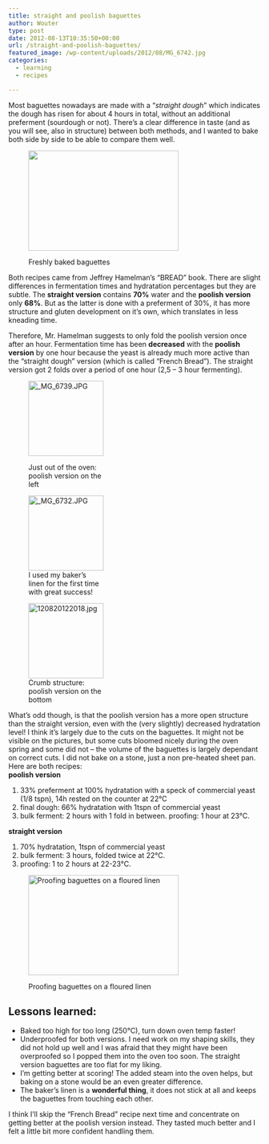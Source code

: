 ```yaml
---
title: straight and poolish baguettes
author: Wouter
type: post
date: 2012-08-13T10:35:50+00:00
url: /straight-and-poolish-baguettes/
featured_image: /wp-content/uploads/2012/08/MG_6742.jpg
categories:
  - learning
  - recipes

---
```

Most baguettes nowadays are made with a &#8220;_straight dough_&#8221; which indicates the dough has risen for about 4 hours in total, without an additional preferment (sourdough or not). There&#8217;s a clear difference in taste (and as you will see, also in structure) between both methods, and I wanted to bake both side by side to be able to compare them well.<figure id="attachment_382" style="width: 300px" class="wp-caption aligncenter">

[<img class="size-medium wp-image-382" title="_MG_6742" src="http://www.redzuurdesem.be/wp-content/uploads/2012/08/MG_6742-300x200.jpg" alt="" width="300" height="200" srcset="http://www.redzuurdesem.be/wp-content/uploads/2012/08/MG_6742-300x200.jpg 300w, http://www.redzuurdesem.be/wp-content/uploads/2012/08/MG_6742-700x467.jpg 700w, http://www.redzuurdesem.be/wp-content/uploads/2012/08/MG_6742.jpg 800w" sizes="(max-width: 300px) 100vw, 300px" />][1]<figcaption class="wp-caption-text">Freshly baked baguettes</figcaption></figure> 

Both recipes came from Jeffrey Hamelman&#8217;s &#8220;BREAD&#8221; book. There are slight differences in fermentation times and hydratation percentages but they are subtle. The **straight version** contains **70%** water and the **poolish version** only **68%**. But as the latter is done with a preferment of 30%, it has more structure and gluten development on it&#8217;s own, which translates in less kneading time.

Therefore, Mr. Hamelman suggests to only fold the poolish version once after an hour. Fermentation time has been **decreased** with the **poolish version** by one hour because the yeast is already much more active than the &#8220;straight dough&#8221; version (which is called &#8220;French Bread&#8221;). The straight version got 2 folds over a period of one hour (2,5 &#8211; 3 hour fermenting).<figure style="width: 150px" class="wp-caption alignleft">

[<img title="_MG_6739.JPG" src="http://lh5.ggpht.com/-BA80fhDdfJY/UCgZnug-BCI/AAAAAAAAGcA/MtlDINz1AiY/s150-c/_MG_6739.JPG" alt="_MG_6739.JPG" width="150" height="150" />][2]<figcaption class="wp-caption-text">Just out of the oven: poolish version on the left</figcaption></figure> <figure style="width: 150px" class="wp-caption alignleft">[<img title="_MG_6732.JPG" src="http://lh4.ggpht.com/-tRkXv-0Qk5U/UCgZkXp-_JI/AAAAAAAAGbo/z5J54Q1EL10/s150-c/_MG_6732.JPG" alt="_MG_6732.JPG" width="150" height="150" />][3]<figcaption class="wp-caption-text">I used my baker&#8217;s linen for the first time with great success!</figcaption></figure> <figure style="width: 150px" class="wp-caption alignleft">[<img title="120820122018.jpg" src="http://lh5.ggpht.com/-0TITiYYs2Kc/UCgZlU9Hk2I/AAAAAAAAGbw/0F2qy0z9gKY/s150-c/120820122018.jpg" alt="120820122018.jpg" width="150" height="150" />][4]<figcaption class="wp-caption-text">Crumb structure: poolish version on the bottom</figcaption></figure> 

<div style="clear: both;">
  What&#8217;s odd though, is that the poolish version has a more open structure than the straight version, even with the (very slightly) decreased hydratation level! I think it&#8217;s largely due to the cuts on the baguettes. It might not be visible on the pictures, but some cuts bloomed nicely during the oven spring and some did not &#8211; the volume of the baguettes is largely dependant on correct cuts. I did not bake on a stone, just a non pre-heated sheet pan.
</div>

<div style="clear: both;">
</div>

<div style="clear: both;">
  Here are both recipes:
</div>

<div style="clear: both;">
</div>

<div style="clear: both;">
  <strong>poolish version</strong>
</div>

<div style="clear: both;">
  <ol>
    <li>
      33% preferment at 100% hydratation with a speck of commercial yeast (1/8 tspn), 14h rested on the counter at 22°C
    </li>
    <li>
      final dough: 66% hydratation with 1tspn of commercial yeast
    </li>
    <li>
      bulk ferment: 2 hours with 1 fold in between. proofing: 1 hour at 23°C.
    </li>
  </ol>
  
  <p>
    <strong>straight version</strong>
  </p>
  
  <ol>
    <li>
      70% hydratation, 1tspn of commercial yeast
    </li>
    <li>
      bulk ferment: 3 hours, folded twice at 22°C.
    </li>
    <li>
      proofing: 1 to 2 hours at 22-23°C.
    </li>
  </ol><figure id="attachment_385" style="width: 300px" class="wp-caption aligncenter">
  
  <a href="http://www.redzuurdesem.be/wp-content/uploads/2012/08/MG_6738.jpg"><img class="size-medium wp-image-385 " title="Proofing baguettes on a floured linen" src="http://www.redzuurdesem.be/wp-content/uploads/2012/08/MG_6738-300x200.jpg" alt="Proofing baguettes on a floured linen" width="300" height="200" srcset="http://www.redzuurdesem.be/wp-content/uploads/2012/08/MG_6738-300x200.jpg 300w, http://www.redzuurdesem.be/wp-content/uploads/2012/08/MG_6738-700x467.jpg 700w, http://www.redzuurdesem.be/wp-content/uploads/2012/08/MG_6738.jpg 800w" sizes="(max-width: 300px) 100vw, 300px" /></a><figcaption class="wp-caption-text">Proofing baguettes on a floured linen</figcaption></figure>
</div>

<h2 style="clear: both;">
  Lessons learned:
</h2>

  * Baked too high for too long (250°C), turn down oven temp faster!
  * Underproofed for both versions. I need work on my shaping skills, they did not hold up well and I was afraid that they might have been overproofed so I popped them into the oven too soon. The straight version baguettes are too flat for my liking.
  * I&#8217;m getting better at scoring! The added steam into the oven helps, but baking on a stone would be an even greater difference.
  * The baker&#8217;s linen is a **wonderful thing**, it does not stick at all and keeps the baguettes from touching each other.

I think I&#8217;ll skip the &#8220;French Bread&#8221; recipe next time and concentrate on getting better at the poolish version instead. They tasted much better and I felt a little bit more confident handling them.

 [1]: http://www.redzuurdesem.be/wp-content/uploads/2012/08/MG_6742.jpg
 [2]: http://lh5.ggpht.com/-BA80fhDdfJY/UCgZnug-BCI/AAAAAAAAGcA/MtlDINz1AiY/s1024/_MG_6739.JPG "_MG_6739.JPG"
 [3]: http://lh4.ggpht.com/-tRkXv-0Qk5U/UCgZkXp-_JI/AAAAAAAAGbo/z5J54Q1EL10/s1024/_MG_6732.JPG "_MG_6732.JPG"
 [4]: http://lh5.ggpht.com/-0TITiYYs2Kc/UCgZlU9Hk2I/AAAAAAAAGbw/0F2qy0z9gKY/s1024/120820122018.jpg "120820122018.jpg"